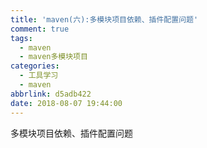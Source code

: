 ```yaml
---
title: 'maven(六):多模块项目依赖、插件配置问题'
comment: true
tags:
  - maven
  - maven多模块项目
categories:
  - 工具学习
  - maven
abbrlink: d5adb422
date: 2018-08-07 19:44:00
---
```


多模块项目依赖、插件配置问题

